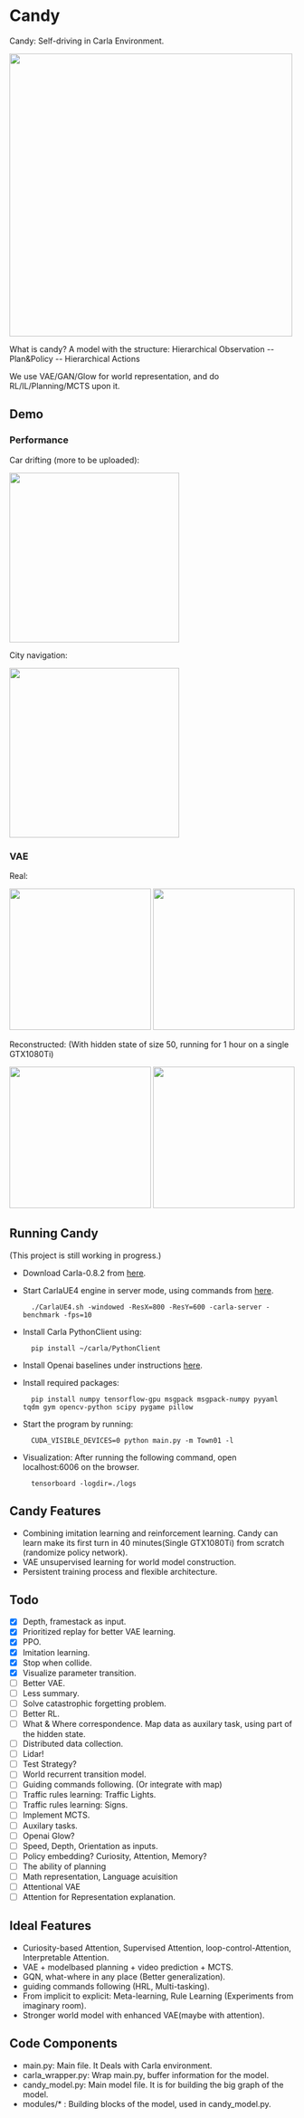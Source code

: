 # Candy
Candy: Self-driving in Carla Environment.

<img src="https://github.com/createamind/candy/blob/master/screenshots/candy.png" width="500"/>

What is candy? A model with the structure: Hierarchical Observation -- Plan&Policy -- Hierarchical Actions

We use VAE/GAN/Glow for world representation, and do RL/IL/Planning/MCTS upon it.


## Demo

### Performance

Car drifting (more to be uploaded):

<img src="https://github.com/createamind/candy/blob/master/screenshots/drift.gif" width="300" style="display:inline"/>

City navigation:

<img src="https://github.com/createamind/candy/blob/master/screenshots/carla_long.gif" width="300" style="display:inline"/>

### VAE

Real:

<div>
    <img src="https://github.com/createamind/candy/blob/master/screenshots/real1.png" width="250" style="display:inline"/>
    <img src="https://github.com/createamind/candy/blob/master/screenshots/real2.png" width="250" style="display:inline"/>
</div>

Reconstructed: (With hidden state of size 50, running for 1 hour on a single GTX1080Ti)

<div>
    <img src="https://github.com/createamind/candy/blob/master/screenshots/reconstruct1.png" width="250" style="display:inline"/>
    <img src="https://github.com/createamind/candy/blob/master/screenshots/reconstruct2.png" width="250" style="display:inline"/>
</div>


## Running Candy
(This project is still working in progress.)
* Download Carla-0.8.2 from [here][carlarelease].
* Start CarlaUE4 engine in server mode, using commands from [here][carlagithub].

        ./CarlaUE4.sh -windowed -ResX=800 -ResY=600 -carla-server -benchmark -fps=10
    
* Install Carla PythonClient using:

        pip install ~/carla/PythonClient

* Install Openai baselines under instructions [here][baseline].
* Install required packages:

        pip install numpy tensorflow-gpu msgpack msgpack-numpy pyyaml tqdm gym opencv-python scipy pygame pillow
    
* Start the program by running:

        CUDA_VISIBLE_DEVICES=0 python main.py -m Town01 -l

* Visualization: After running the following command, open localhost:6006 on the browser.

        tensorboard -logdir=./logs



[carlagithub]: http://carla.readthedocs.io/en/latest/running_simulator_standalone/
[carlarelease]: https://github.com/carla-simulator/carla/releases
[baseline]: https://github.com/openai/baselines


## Candy Features
* Combining imitation learning and reinforcement learning. Candy can learn make its first turn in 40 minutes(Single GTX1080Ti) from scratch (randomize policy network).
* VAE unsupervised learning for world model construction.
* Persistent training process and flexible architecture.

## Todo
- [x] Depth, framestack as input.
- [x] Prioritized replay for better VAE learning.
- [x] PPO.
- [x] Imitation learning.
- [x] Stop when collide.
- [x] Visualize parameter transition.
- [ ] Better VAE.
- [ ] Less summary.
- [ ] Solve catastrophic forgetting problem.
- [ ] Better RL.
- [ ] What & Where correspondence. Map data as auxilary task, using part of the hidden state.
- [ ] Distributed data collection.
- [ ] Lidar!
- [ ] Test Strategy?
- [ ] World recurrent transition model.
- [ ] Guiding commands following. (Or integrate with map)
- [ ] Traffic rules learning: Traffic Lights.
- [ ] Traffic rules learning: Signs.
- [ ] Implement MCTS.
- [ ] Auxilary tasks.
- [ ] Openai Glow?
- [ ] Speed, Depth, Orientation as inputs.
- [ ] Policy embedding? Curiosity, Attention, Memory?
- [ ] The ability of planning
- [ ] Math representation, Language acuisition
- [ ] Attentional VAE
- [ ] Attention for Representation explanation.

## Ideal Features

* Curiosity-based Attention, Supervised Attention, loop-control-Attention, Interpretable Attention.
* VAE + modelbased planning + video prediction + MCTS.
* GQN, what-where in any place (Better generalization).
* guiding commands following (HRL, Multi-tasking).
* From implicit to explicit: Meta-learning, Rule Learning (Experiments from imaginary room).
* Stronger world model with enhanced VAE(maybe with attention).

## Code Components
* main.py: Main file. It Deals with Carla environment.
* carla_wrapper.py: Wrap main.py, buffer information for the model.
* candy_model.py: Main model file. It is for building the big graph of the model.
* modules/* : Building blocks of the model, used in candy_model.py.


